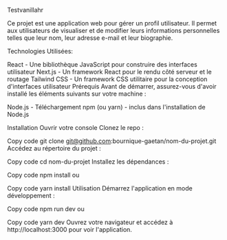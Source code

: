 Testvanillahr

Ce projet est une application web pour gérer un profil utilisateur. Il permet aux utilisateurs de visualiser et de modifier leurs informations personnelles telles que leur nom, leur adresse e-mail et leur biographie.

Technologies Utilisées:

React - Une bibliothèque JavaScript pour construire des interfaces utilisateur
Next.js - Un framework React pour le rendu côté serveur et le routage
Tailwind CSS - Un framework CSS utilitaire pour la conception d'interfaces utilisateur
Prérequis
Avant de démarrer, assurez-vous d'avoir installé les éléments suivants sur votre machine :

Node.js - Téléchargement
npm (ou yarn) - inclus dans l'installation de Node.js

Installation
Ouvrir votre console
Clonez le repo :

Copy code
git clone git@github.com:bournique-gaetan/nom-du-projet.git
Accédez au répertoire du projet :

Copy code
cd nom-du-projet
Installez les dépendances :

Copy code
npm install
ou

Copy code
yarn install
Utilisation
Démarrez l'application en mode développement :

Copy code
npm run dev
ou

Copy code
yarn dev
Ouvrez votre navigateur et accédez à http://localhost:3000 pour voir l'application.
